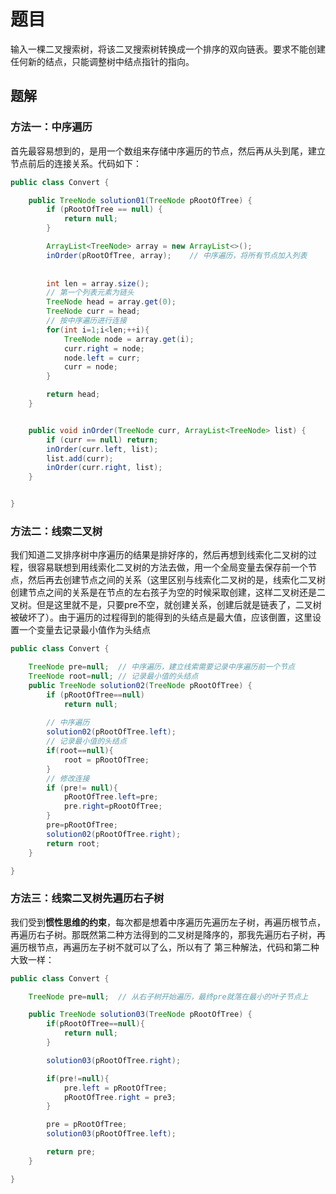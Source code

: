 # 题目

输入一棵二叉搜索树，将该二叉搜索树转换成一个排序的双向链表。要求不能创建任何新的结点，只能调整树中结点指针的指向。

## 题解

### 方法一：中序遍历

首先最容易想到的，是用一个数组来存储中序遍历的节点，然后再从头到尾，建立节点前后的连接关系。代码如下：

```java
public class Convert {

    public TreeNode solution01(TreeNode pRootOfTree) {
        if (pRootOfTree == null) {
            return null;
        }

        ArrayList<TreeNode> array = new ArrayList<>();
        inOrder(pRootOfTree, array);	// 中序遍历，将所有节点加入列表
		
        
        int len = array.size();
        // 第一个列表元素为链头
        TreeNode head = array.get(0);
        TreeNode curr = head;
        // 按中序遍历进行连接
        for(int i=1;i<len;++i){
            TreeNode node = array.get(i);
            curr.right = node;
            node.left = curr;
            curr = node;
        }

        return head;
    }


    public void inOrder(TreeNode curr, ArrayList<TreeNode> list) {
        if (curr == null) return;
        inOrder(curr.left, list);
        list.add(curr);
        inOrder(curr.right, list);
    }


}
```



### 方法二：线索二叉树

我们知道二叉排序树中序遍历的结果是排好序的，然后再想到线索化二叉树的过程，很容易联想到用线索化二叉树的方法去做，用一个全局变量去保存前一个节点，然后再去创建节点之间的关系（这里区别与线索化二叉树的是，线索化二叉树创建节点之间的关系是在节点的左右孩子为空的时候采取创建，这样二叉树还是二叉树。但是这里就不是，只要pre不空，就创建关系，创建后就是链表了，二叉树被破坏了）。由于遍历的过程得到的能得到的头结点是最大值，应该倒置，这里设置一个变量去记录最小值作为头结点

```java
public class Convert {

    TreeNode pre=null;	// 中序遍历，建立线索需要记录中序遍历前一个节点
    TreeNode root=null;	// 记录最小值的头结点
    public TreeNode solution02(TreeNode pRootOfTree) {
        if (pRootOfTree==null)
            return null;
        
        // 中序遍历
        solution02(pRootOfTree.left);
        // 记录最小值的头结点
        if(root==null){
            root = pRootOfTree;
        }
        // 修改连接
        if (pre!= null){
            pRootOfTree.left=pre;
            pre.right=pRootOfTree;
        }
        pre=pRootOfTree;
        solution02(pRootOfTree.right);
        return root;
    }

}
```



### 方法三：线索二叉树先遍历右子树

我们受到**惯性思维的约束**，每次都是想着中序遍历先遍历左子树，再遍历根节点，再遍历右子树。那既然第二种方法得到的二叉树是降序的，那我先遍历右子树，再遍历根节点，再遍历左子树不就可以了么，所以有了 第三种解法，代码和第二种大致一样：

```java
public class Convert {

    TreeNode pre=null;	// 从右子树开始遍历，最终pre就落在最小的叶子节点上

    public TreeNode solution03(TreeNode pRootOfTree) {
        if(pRootOfTree==null){
            return null;
        }

        solution03(pRootOfTree.right);

        if(pre!=null){
            pre.left = pRootOfTree;
            pRootOfTree.right = pre3;
        }

        pre = pRootOfTree;
        solution03(pRootOfTree.left);

        return pre;
    }

}

```

